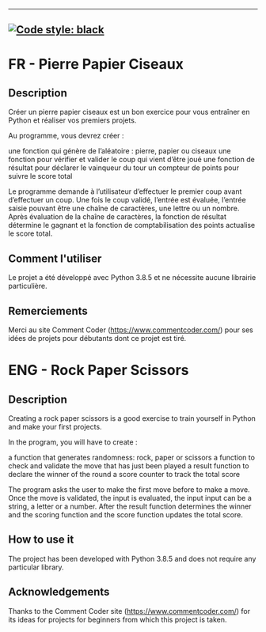 --------------------------------
[![Code style: black](https://img.shields.io/badge/code%20style-black-000000.svg)](https://github.com/psf/black)
--------------------------------

# FR - Pierre Papier Ciseaux

## Description
Créer un pierre papier ciseaux est un bon exercice pour vous entraîner en
Python et réaliser vos premiers projets.

Au programme, vous devrez créer :

une fonction qui génère de l’aléatoire : pierre, papier ou ciseaux
une fonction pour vérifier et valider le coup qui vient d’être joué
une fonction de résultat pour déclarer le vainqueur du tour
un compteur de points pour suivre le score total

Le programme demande à l’utilisateur d’effectuer le premier coup avant 
d’effectuer un coup. Une fois le coup validé, l’entrée est évaluée, l’entrée 
saisie pouvant être une chaîne de caractères, une lettre ou un nombre. Après 
évaluation de la chaîne de caractères, la fonction de résultat détermine le 
gagnant et la fonction de comptabilisation des points actualise le score total.

## Comment l'utiliser
Le projet a été développé avec Python 3.8.5 et ne nécessite aucune librairie 
particulière.

## Remerciements
Merci  au site Comment Coder (https://www.commentcoder.com/) pour ses idées de 
projets pour débutants dont ce projet est tiré.

# ENG - Rock Paper Scissors

## Description
Creating a rock paper scissors is a good exercise to train yourself in Python
and make your first projects.

In the program, you will have to create :

a function that generates randomness: rock, paper or scissors
a function to check and validate the move that has just been played
a result function to declare the winner of the round
a score counter to track the total score

The program asks the user to make the first move before to make a move. Once
the move is validated, the input is evaluated, the input input can be a 
string, a letter or a number. After the result function determines the winner
and the scoring function and the score function updates the total score.

## How to use it
The project has been developed with Python 3.8.5 and does not require any 
particular library.

## Acknowledgements
Thanks to the Comment Coder site (https://www.commentcoder.com/) for its ideas
for projects for beginners from which this project is taken.
